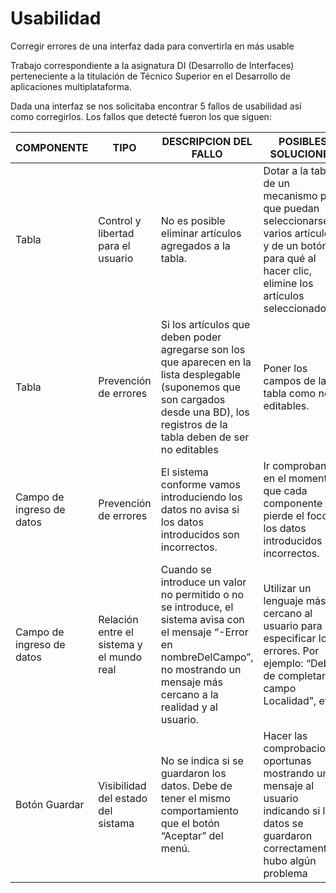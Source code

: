 # Usabilidad
Corregir errores de una interfaz dada para convertirla en más usable

Trabajo correspondiente a la asignatura DI (Desarrollo de Interfaces) perteneciente a la titulación de Técnico Superior en el Desarrollo de aplicaciones multiplataforma.

Dada una interfaz se nos solicitaba encontrar 5 fallos de usabilidad así como corregirlos. Los fallos que detecté fueron los que siguen:

| COMPONENTE| TIPO| DESCRIPCION DEL FALLO| POSIBLES SOLUCIONES|
| ----- | ---- | ---- | ---- |
| Tabla| Control y libertad para el usuario| No es posible eliminar artículos agregados a la tabla.| Dotar a la tabla de un mecanismo para que puedan seleccionarse varios artículos y de un botón para qué al hacer clic, elimine los artículos seleccionados.|
| Tabla| Prevención de errores| Si los artículos que deben poder agregarse son los que aparecen en la lista desplegable (suponemos que son cargados desde una BD), los registros de la tabla deben de ser no editables| Poner los campos de la tabla como no editables.|
| Campo de ingreso de datos| Prevención de errores| El sistema conforme vamos introduciendo los datos no avisa si los datos introducidos son incorrectos.| Ir comprobando en el momento que cada componente pierde el foco si los datos introducidos son incorrectos.|
| Campo de ingreso de datos| Relación entre el sistema y el mundo real| Cuando se introduce un valor no permitido o no se introduce, el sistema avisa con el mensaje “-Error en nombreDelCampo”, no mostrando un mensaje más cercano a la realidad y al usuario.| Utilizar un lenguaje más cercano al usuario para especificar los errores. Por ejemplo: “Debe de completar el campo Localidad”, etc…|
| Botón Guardar| Visibilidad del estado del sistama| No se indica si se guardaron los datos. Debe de tener el mismo comportamiento que el botón “Aceptar” del menú.| Hacer las comprobaciones oportunas mostrando un mensaje al usuario indicando si los datos se guardaron correctamente o hubo algún problema|
